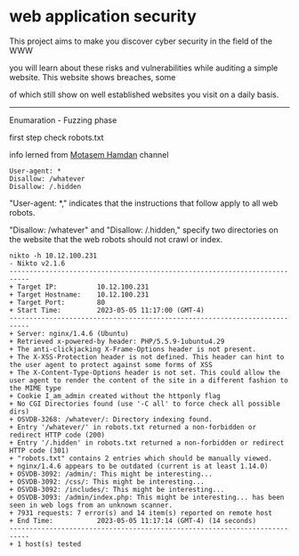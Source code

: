  # web application security
 
This project aims to make you discover cyber security in the field of the WWW
 
you will learn about these risks and vulnerabilities while auditing a simple website. This website shows breaches, some

of which still show on well established websites you visit on a daily basis.
 
 **********************************
 
Enumaration - Fuzzing phase

first step check robots.txt

info lerned from [Motasem Hamdan](https://youtu.be/9b2Uj4cCCPw) channel

```
User-agent: *
Disallow: /whatever
Disallow: /.hidden
```

"User-agent: *," indicates that the instructions that follow apply to all web robots.

"Disallow: /whatever" and "Disallow: /.hidden," specify two directories on the website that the web robots should not crawl or index.

```
nikto -h 10.12.100.231
- Nikto v2.1.6
---------------------------------------------------------------------------
+ Target IP:          10.12.100.231
+ Target Hostname:    10.12.100.231
+ Target Port:        80
+ Start Time:         2023-05-05 11:17:00 (GMT-4)
---------------------------------------------------------------------------
+ Server: nginx/1.4.6 (Ubuntu)
+ Retrieved x-powered-by header: PHP/5.5.9-1ubuntu4.29
+ The anti-clickjacking X-Frame-Options header is not present.
+ The X-XSS-Protection header is not defined. This header can hint to the user agent to protect against some forms of XSS
+ The X-Content-Type-Options header is not set. This could allow the user agent to render the content of the site in a different fashion to the MIME type
+ Cookie I_am_admin created without the httponly flag
+ No CGI Directories found (use '-C all' to force check all possible dirs)
+ OSVDB-3268: /whatever/: Directory indexing found.
+ Entry '/whatever/' in robots.txt returned a non-forbidden or redirect HTTP code (200)
+ Entry '/.hidden' in robots.txt returned a non-forbidden or redirect HTTP code (301)
+ "robots.txt" contains 2 entries which should be manually viewed.
+ nginx/1.4.6 appears to be outdated (current is at least 1.14.0)
+ OSVDB-3092: /admin/: This might be interesting...
+ OSVDB-3092: /css/: This might be interesting...
+ OSVDB-3092: /includes/: This might be interesting...
+ OSVDB-3093: /admin/index.php: This might be interesting... has been seen in web logs from an unknown scanner.
+ 7931 requests: 7 error(s) and 14 item(s) reported on remote host
+ End Time:           2023-05-05 11:17:14 (GMT-4) (14 seconds)
---------------------------------------------------------------------------
+ 1 host(s) tested
```

